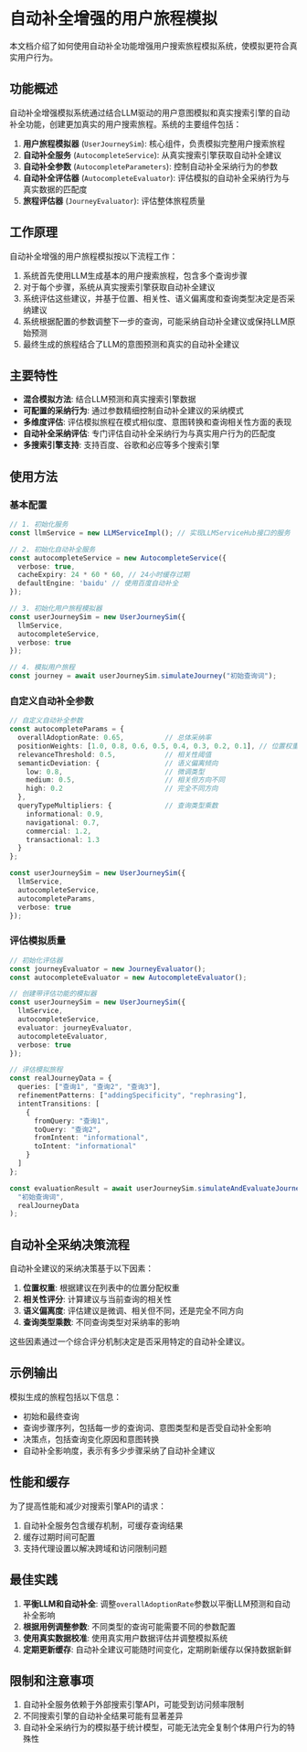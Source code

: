 # 自动补全增强的用户旅程模拟

本文档介绍了如何使用自动补全功能增强用户搜索旅程模拟系统，使模拟更符合真实用户行为。

## 功能概述

自动补全增强模拟系统通过结合LLM驱动的用户意图模拟和真实搜索引擎的自动补全功能，创建更加真实的用户搜索旅程。系统的主要组件包括：

1. **用户旅程模拟器** (`UserJourneySim`): 核心组件，负责模拟完整用户搜索旅程
2. **自动补全服务** (`AutocompleteService`): 从真实搜索引擎获取自动补全建议
3. **自动补全参数** (`AutocompleteParameters`): 控制自动补全采纳行为的参数
4. **自动补全评估器** (`AutocompleteEvaluator`): 评估模拟的自动补全采纳行为与真实数据的匹配度
5. **旅程评估器** (`JourneyEvaluator`): 评估整体旅程质量

## 工作原理

自动补全增强的用户旅程模拟按以下流程工作：

1. 系统首先使用LLM生成基本的用户搜索旅程，包含多个查询步骤
2. 对于每个步骤，系统从真实搜索引擎获取自动补全建议
3. 系统评估这些建议，并基于位置、相关性、语义偏离度和查询类型决定是否采纳建议
4. 系统根据配置的参数调整下一步的查询，可能采纳自动补全建议或保持LLM原始预测
5. 最终生成的旅程结合了LLM的意图预测和真实的自动补全建议

## 主要特性

- **混合模拟方法**: 结合LLM预测和真实搜索引擎数据
- **可配置的采纳行为**: 通过参数精细控制自动补全建议的采纳模式
- **多维度评估**: 评估模拟旅程在模式相似度、意图转换和查询相关性方面的表现
- **自动补全采纳评估**: 专门评估自动补全采纳行为与真实用户行为的匹配度
- **多搜索引擎支持**: 支持百度、谷歌和必应等多个搜索引擎

## 使用方法

### 基本配置

```typescript
// 1. 初始化服务
const llmService = new LLMServiceImpl(); // 实现LLMServiceHub接口的服务

// 2. 初始化自动补全服务
const autocompleteService = new AutocompleteService({
  verbose: true,
  cacheExpiry: 24 * 60 * 60, // 24小时缓存过期
  defaultEngine: 'baidu' // 使用百度自动补全
});

// 3. 初始化用户旅程模拟器
const userJourneySim = new UserJourneySim({
  llmService,
  autocompleteService,
  verbose: true
});

// 4. 模拟用户旅程
const journey = await userJourneySim.simulateJourney("初始查询词");
```

### 自定义自动补全参数

```typescript
// 自定义自动补全参数
const autocompleteParams = {
  overallAdoptionRate: 0.65,          // 总体采纳率
  positionWeights: [1.0, 0.8, 0.6, 0.5, 0.4, 0.3, 0.2, 0.1], // 位置权重
  relevanceThreshold: 0.5,            // 相关性阈值
  semanticDeviation: {                // 语义偏离倾向
    low: 0.8,                         // 微调类型
    medium: 0.5,                      // 相关但方向不同
    high: 0.2                         // 完全不同方向
  },
  queryTypeMultipliers: {             // 查询类型乘数
    informational: 0.9,
    navigational: 0.7,
    commercial: 1.2,
    transactional: 1.3
  }
};

const userJourneySim = new UserJourneySim({
  llmService,
  autocompleteService,
  autocompleteParams,
  verbose: true
});
```

### 评估模拟质量

```typescript
// 初始化评估器
const journeyEvaluator = new JourneyEvaluator();
const autocompleteEvaluator = new AutocompleteEvaluator();

// 创建带评估功能的模拟器
const userJourneySim = new UserJourneySim({
  llmService,
  autocompleteService,
  evaluator: journeyEvaluator,
  autocompleteEvaluator,
  verbose: true
});

// 评估模拟旅程
const realJourneyData = {
  queries: ["查询1", "查询2", "查询3"],
  refinementPatterns: ["addingSpecificity", "rephrasing"],
  intentTransitions: [
    {
      fromQuery: "查询1",
      toQuery: "查询2",
      fromIntent: "informational",
      toIntent: "informational"
    }
  ]
};

const evaluationResult = await userJourneySim.simulateAndEvaluateJourney(
  "初始查询词",
  realJourneyData
);
```

## 自动补全采纳决策流程

自动补全建议的采纳决策基于以下因素：

1. **位置权重**: 根据建议在列表中的位置分配权重
2. **相关性评分**: 计算建议与当前查询的相关性
3. **语义偏离度**: 评估建议是微调、相关但不同，还是完全不同方向
4. **查询类型乘数**: 不同查询类型对采纳率的影响

这些因素通过一个综合评分机制决定是否采用特定的自动补全建议。

## 示例输出

模拟生成的旅程包括以下信息：

- 初始和最终查询
- 查询步骤序列，包括每一步的查询词、意图类型和是否受自动补全影响
- 决策点，包括查询变化原因和意图转换
- 自动补全影响度，表示有多少步骤采纳了自动补全建议

## 性能和缓存

为了提高性能和减少对搜索引擎API的请求：

1. 自动补全服务包含缓存机制，可缓存查询结果
2. 缓存过期时间可配置
3. 支持代理设置以解决跨域和访问限制问题

## 最佳实践

1. **平衡LLM和自动补全**: 调整`overallAdoptionRate`参数以平衡LLM预测和自动补全影响
2. **根据用例调整参数**: 不同类型的查询可能需要不同的参数配置
3. **使用真实数据校准**: 使用真实用户数据评估并调整模拟系统
4. **定期更新缓存**: 自动补全建议可能随时间变化，定期刷新缓存以保持数据新鲜

## 限制和注意事项

1. 自动补全服务依赖于外部搜索引擎API，可能受到访问频率限制
2. 不同搜索引擎的自动补全结果可能有显著差异
3. 自动补全采纳行为的模拟基于统计模型，可能无法完全复制个体用户行为的特殊性 